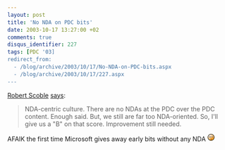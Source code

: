 ```yaml
---
layout: post
title: 'No NDA on PDC bits'
date: 2003-10-17 13:27:00 +02
comments: true
disqus_identifier: 227
tags: [PDC '03]
redirect_from:
  - /blog/archive/2003/10/17/No-NDA-on-PDC-bits.aspx
  - /blog/archive/2003/10/17/227.aspx
---
```


[Robert Scoble](http://radio.weblogs.com/0001011/) [says](http://radio.weblogs.com/0001011/2003/10/17.html#a5071):

> NDA-centric culture. There are no NDAs at the PDC over the PDC content. Enough said. But, we still are far too NDA-oriented. So, I'll give us a "B" on that score. Improvement still needed.

AFAIK the first time Microsoft gives away early bits without any NDA ![OMG](/files/archive/smiley_omg.gif)

